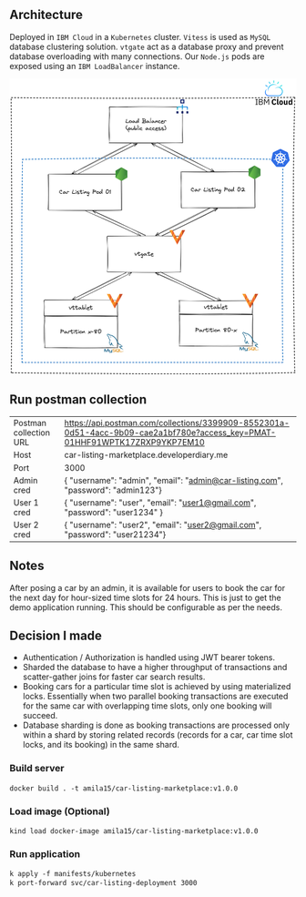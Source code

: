 ## Architecture

Deployed in `IBM Cloud` in a `Kubernetes` cluster. `Vitess` is used as `MySQL` database clustering solution. `vtgate` act as a database proxy and prevent database overloading with many connections. Our `Node.js` pods are exposed using an `IBM LoadBalancer` instance.

![alt text](/architecture.png)

## Run postman collection

|                        |                                                                                                                             |
| ---------------------- | --------------------------------------------------------------------------------------------------------------------------- |
| Postman collection URL | https://api.postman.com/collections/3399909-8552301a-0d51-4acc-9b09-cae2a1bf780e?access_key=PMAT-01HHF91WPTK17ZRXP9YKP7EM10 |
| Host                   | car-listing-marketplace.developerdiary.me                                                                                   |
| Port                   | 3000                                                                                                                        |
| Admin cred             | { "username": "admin", "email": "admin@car-listing.com", "password": "admin123"}                                            |
| User 1 cred            | { "username": "user", "email": "user1@gmail.com", "password": "user1234" }                                                  |
| User 2 cred            | { "username": "user2", "email": "user2@gmail.com", "password": "user21234"}                                                 |

## Notes

After posing a car by an admin, it is available for users to book the car for the next day for hour-sized time slots for 24 hours. This is just to get the demo application running. This should be configurable as per the needs.

## Decision I made

- Authentication / Authorization is handled using JWT bearer tokens.
- Sharded the database to have a higher throughput of transactions and scatter-gather joins for faster car search results.
- Booking cars for a particular time slot is achieved by using materialized locks. Essentially when two parallel booking transactions are executed for the same car with overlapping time slots, only one booking will succeed.
- Database sharding is done as booking transactions are processed only within a shard by storing related records (records for a car, car time slot locks, and its booking) in the same shard.

### Build server

```
docker build . -t amila15/car-listing-marketplace:v1.0.0
```

### Load image (Optional)

```
kind load docker-image amila15/car-listing-marketplace:v1.0.0
```

### Run application

```
k apply -f manifests/kubernetes
k port-forward svc/car-listing-deployment 3000
```
